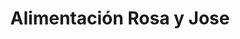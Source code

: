 ---
title: "Alimentación Rosa y Jose"
url: /mozoncillo/alimentacion-rosa-y-jose/
shop: comodidad
---